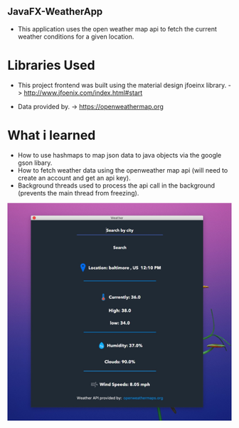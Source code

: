  JavaFX-WeatherApp
 -----------------
* This application uses the open weather map api to fetch the current weather conditions for a given location.

 Libraries Used
================
* This project frontend was built using the material design jfoeinx library. -> http://www.jfoenix.com/index.html#start

* Data provided by. -> https://openweathermap.org

 What i learned
===============
* How to use hashmaps to map json data to java objects via the google gson libary.
* How to fetch weather data using the openweather map api (will need to create an account and get an api key).
* Background threads used to process the api call in the background (prevents the main thread from freezing).

![alt text](https://github.com/shavar67/JavaFX-WeatherApp/blob/master/src/com/shavar/weather/sample/weatherApp.jpg)
